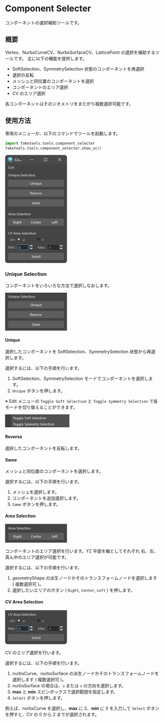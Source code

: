 # Component Selecter

コンポーネントの選択補助ツールです。

## 概要

Vertex、NurbsCurveCV、NurbsSurfaceCV、LatticePoint の選択を補助するツールです。
主に以下の機能を提供します。

- SoftSelection、SymmetrySelection 状態のコンポーネントを再選択
- 選択の反転
- メッシュと同位置のコンポーネントを選択
- コンポーネントのエリア選択
- CV のエリア選択

各コンポーネントはそのジオメトリをまたがり複数選択可能です。

## 使用方法

専用のメニューか、以下のコマンドでツールを起動します。

```python
import faketools.tools.component_selecter
faketools.tools.component_selecter.show_ui()
```

![image001](images/component_selecter/image001.png)

### Unique Selection

コンポーネントをいろいろな方法で選択しなおします。

![image002](images/component_selecter/image002.png)

#### Unique

選択したコンポーネントを SoftSelection、SymmetrySelection 状態から再選択します。

選択するには、以下の手順を行います。

1. SoftSelection、SymmetrySelection モードでコンポーネントを選択します。
2. `Unique` ボタンを押します。

※ Edit メニューの `Toggle Soft Selection` と `Toggle Symmetry Selection` で各モードを切り替えることができます。

![image005](images/component_selecter/image005.png)

#### Reverse

選択したコンポーネントを反転します。

#### Same

メッシュと同位置のコンポーネントを選択します。

選択するには、以下の手順を行います。

1. メッシュを選択します。
2. コンポーネントを追加選択します。
3. `Same` ボタンを押します。

#### Area Selection

![image003](images/component_selecter/image003.png)

コンポーネントのエリア選択を行います。YZ 平面を軸としてそれぞれ 右、左、真ん中のエリア選択が可能です。

選択するには、以下の手順を行います。

1. geometryShape の派生ノードかそのトランスフォームノードを選択します ( 複数選択可 )。
2. 選択したいエリアのボタン ( `Right`, `Center`, `Left` ) を押します。

#### CV Area Selection

![image004](images/component_selecter/image004.png)

CV のエリア選択を行います。

選択するには、以下の手順を行います。

1. nurbsCurve、nurbsSurface の派生ノードかそのトランスフォームノードを選択します ( 複数選択可 )。
2. nurbsSurface の場合は、`u` または `v` の方向を選択します。
3. **max** と **min** スピンボックスで選択範囲を指定します。
4. `Select` ボタンを押します。

例えば、nurbsCurve を選択し、**max** に 2、**min** に 0 を入力して `Select` ボタンを押すと、CV の 0 から 2 までが選択されます。


